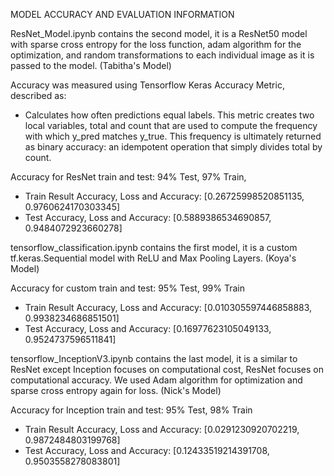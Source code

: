 MODEL ACCURACY AND EVALUATION INFORMATION 


ResNet_Model.ipynb contains the second model, it is a ResNet50 model with sparse cross entropy for the loss function, adam algorithm for the optimization, and random transformations to each individual image as it is passed to the model. (Tabitha's Model)

Accuracy was measured using Tensorflow Keras Accuracy Metric, described as:

- Calculates how often predictions equal labels. This metric creates two local variables, total and count that are used to compute the frequency with which y_pred matches y_true. This frequency is ultimately returned as binary accuracy: an idempotent operation that simply divides total by count.

Accuracy for ResNet train and test: 94% Test, 97% Train,

- Train Result Accuracy, Loss and Accuracy: [0.26725998520851135, 0.9760624170303345]
- Test Accuracy, Loss and Accuracy: [0.5889386534690857, 0.9484072923660278]

tensorflow_classification.ipynb contains the first model, it is a custom tf.keras.Sequential model with ReLU and Max Pooling Layers. (Koya's Model)

Accuracy for custom train and test: 95% Test, 99% Train

- Train Result Accuracy, Loss and Accuracy: [0.010305597446858883, 0.9938234686851501]
- Test Accuracy, Loss and Accuracy: [0.16977623105049133, 0.9524737596511841]

tensorflow_InceptionV3.ipynb contains the last model, it is a similar to ResNet except Inception focuses on computational cost, ResNet focuses on computational accuracy. We used Adam algorithm for optimization and sparse cross entropy again for loss. (Nick's Model)

Accuracy for Inception train and test: 95% Test, 98% Train

- Train Result Accuracy, Loss and Accuracy: [0.0291230920702219, 0.9872484803199768]
- Test Accuracy, Loss and Accuracy: [0.12433519214391708, 0.9503558278083801]
